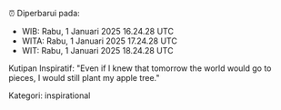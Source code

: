 ⏰ Diperbarui pada:
- WIB: Rabu, 1 Januari 2025 16.24.28 UTC
- WITA: Rabu, 1 Januari 2025 17.24.28 UTC
- WIT: Rabu, 1 Januari 2025 18.24.28 UTC

Kutipan Inspiratif:
"Even if I knew that tomorrow the world would go to pieces, I would still plant my apple tree."


Kategori: inspirational

